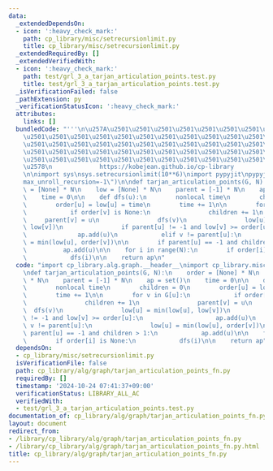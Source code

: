 ```yaml
---
data:
  _extendedDependsOn:
  - icon: ':heavy_check_mark:'
    path: cp_library/misc/setrecursionlimit.py
    title: cp_library/misc/setrecursionlimit.py
  _extendedRequiredBy: []
  _extendedVerifiedWith:
  - icon: ':heavy_check_mark:'
    path: test/grl_3_a_tarjan_articulation_points.test.py
    title: test/grl_3_a_tarjan_articulation_points.test.py
  _isVerificationFailed: false
  _pathExtension: py
  _verificationStatusIcon: ':heavy_check_mark:'
  attributes:
    links: []
  bundledCode: "'''\n\u257A\u2501\u2501\u2501\u2501\u2501\u2501\u2501\u2501\u2501\u2501\
    \u2501\u2501\u2501\u2501\u2501\u2501\u2501\u2501\u2501\u2501\u2501\u2501\u2501\
    \u2501\u2501\u2501\u2501\u2501\u2501\u2501\u2501\u2501\u2501\u2501\u2501\u2501\
    \u2501\u2501\u2501\u2501\u2501\u2501\u2501\u2501\u2501\u2501\u2501\u2501\u2501\
    \u2501\u2501\u2501\u2501\u2501\u2501\u2501\u2501\u2501\u2501\u2501\u2501\u2501\
    \u2578\n             https://kobejean.github.io/cp-library               \n'''\n\
    \n\nimport sys\nsys.setrecursionlimit(10**6)\nimport pypyjit\npypyjit.set_param(\"\
    max_unroll_recursion=-1\")\n\ndef tarjan_articulation_points(G, N):\n    order\
    \ = [None] * N\n    low = [None] * N\n    parent = [-1] * N\n    ap = set()\n\
    \    time = 0\n\n    def dfs(u):\n        nonlocal time\n        children = 0\n\
    \        order[u] = low[u] = time\n        time += 1\n\n        for v in G[u]:\n\
    \            if order[v] is None:\n                children += 1\n           \
    \     parent[v] = u\n                dfs(v)\n                low[u] = min(low[u],\
    \ low[v])\n                if parent[u] != -1 and low[v] >= order[u]:\n      \
    \              ap.add(u)\n            elif v != parent[u]:\n                low[u]\
    \ = min(low[u], order[v])\n\n        if parent[u] == -1 and children > 1:\n  \
    \          ap.add(u)\n\n    for i in range(N):\n        if order[i] is None:\n\
    \            dfs(i)\n\n    return ap\n"
  code: "import cp_library.alg.graph.__header__\nimport cp_library.misc.setrecursionlimit\n\
    \ndef tarjan_articulation_points(G, N):\n    order = [None] * N\n    low = [None]\
    \ * N\n    parent = [-1] * N\n    ap = set()\n    time = 0\n\n    def dfs(u):\n\
    \        nonlocal time\n        children = 0\n        order[u] = low[u] = time\n\
    \        time += 1\n\n        for v in G[u]:\n            if order[v] is None:\n\
    \                children += 1\n                parent[v] = u\n              \
    \  dfs(v)\n                low[u] = min(low[u], low[v])\n                if parent[u]\
    \ != -1 and low[v] >= order[u]:\n                    ap.add(u)\n            elif\
    \ v != parent[u]:\n                low[u] = min(low[u], order[v])\n\n        if\
    \ parent[u] == -1 and children > 1:\n            ap.add(u)\n\n    for i in range(N):\n\
    \        if order[i] is None:\n            dfs(i)\n\n    return ap"
  dependsOn:
  - cp_library/misc/setrecursionlimit.py
  isVerificationFile: false
  path: cp_library/alg/graph/tarjan_articulation_points_fn.py
  requiredBy: []
  timestamp: '2024-10-24 07:41:37+09:00'
  verificationStatus: LIBRARY_ALL_AC
  verifiedWith:
  - test/grl_3_a_tarjan_articulation_points.test.py
documentation_of: cp_library/alg/graph/tarjan_articulation_points_fn.py
layout: document
redirect_from:
- /library/cp_library/alg/graph/tarjan_articulation_points_fn.py
- /library/cp_library/alg/graph/tarjan_articulation_points_fn.py.html
title: cp_library/alg/graph/tarjan_articulation_points_fn.py
---
```

